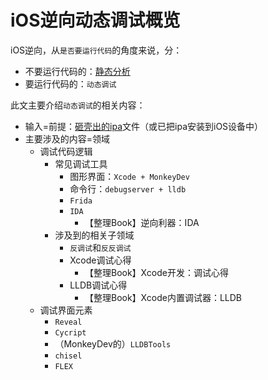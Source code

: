 # iOS逆向动态调试概览

iOS逆向，从`是否要运行代码`的角度来说，分：

* 不要运行代码的：[静态分析](https://book.crifan.org/books/ios_re_static_analysis/website/)
* 要运行代码的：`动态调试`

此文主要介绍`动态调试`的相关内容：

* 输入=前提：[砸壳出的ipa](https://book.crifan.org/books/ios_re_crack_shell_ipa/website/)文件（或已把ipa安装到iOS设备中）
* 主要涉及的内容=领域
  * 调试代码逻辑
    * 常见调试工具
      * 图形界面：`Xcode + MonkeyDev`
      * 命令行：`debugserver + lldb`
      * `Frida`
      * `IDA`
        * 【整理Book】逆向利器：IDA
    * 涉及到的相关子领域
      * `反调试`和`反反调试`
      * Xcode调试心得
        * 【整理Book】Xcode开发：调试心得
      * LLDB调试心得
        * 【整理Book】Xcode内置调试器：LLDB
  * 调试界面元素
    * `Reveal`
    * `Cycript`
    * （MonkeyDev的）`LLDBTools`
    * `chisel`
    * `FLEX`
